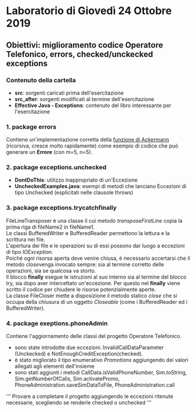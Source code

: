 # Laboratorio di Giovedì 24 Ottobre 2019
## Obiettivi: miglioramento codice Operatore Telefonico, errors, checked/unckecked exceptions

### Contenuto della cartella
- **src**: sorgenti caricati prima dell'esercitazione
- **src_after**: sorgenti modificati al termine dell'esercitazione
- **Effective Java - Exceptions**: contenuto del libro interessante per l'esercitazione

### 1. package errors
Contiene un'implementazione corretta della [funzione di Ackermann](https://it.wikipedia.org/wiki/Funzione_di_Ackermann) (ricorsiva, cresce molto rapidamente) come esempio di codice che può generare un **Errore** (con m=5, n=5).

### 2. package exceptions.unchecked
- **DontDoThis**: utilizzo inappropriato di un'Eccezione
- **UncheckedExamples.java**: esempi di metodi che lanciano Eccezioni di tipo Unchecked (esplicitati nelle clausole throws)

### 3. package exceptions.trycatchfinally
FileLineTransposer è una classe il cui metodo *transposeFirstLine* copia la prima riga di fileName2 in fileName1.  
Le classi BufferedWriter e BufferedReader permettono la lettura e la scrittura nei file.  
L'apertura dei file e le operazioni su di essi possono dar luogo a eccezioni di tipo *IOException*.  
Poiché ogni risorsa aperta deve venire chiusa, è necessario accertarsi che il metodo *close*venga invocato sempre: sia al termine  corretto delle operazioni, sia se qualcosa va storto.  
Il blocco **finally** esegue le istruzioni al suo interno sia al termine del blocco try, sia dopo aver intercettato un'eccezione.
Per questo nel **finally** viene scritto il codice per chiudere le risorse potenzialmente aperte.  
La classe FileCloser mette a disposizione il metodo statico *close* che si occupa della chiusura di un oggetto *Closeable* (come i BufferedReader ed i BufferedWriter).

### 4. package exeptions.phoneAdmin
Contiene l'aggiornamento delle classi del progetto Operatore Telefonico.
- sono state introdotte due eccezioni: InvalidCallDataParameter (Unckecked) e NotEnoughCreditException(checked).
- è stato migliorato il tipo enumerativo *Promotions* aggiungendo dei valori allegati agli elementi dell'insieme
- sono stati aggiunti i metodi CallData.isValidPhoneNumber, Sim.toString, Sim.getNumberOfCalls, Sim.activatePromo, PhoneAdministration.saveSimDataToFile, PhoneAdministration.call

'''
Provare a completare il progetto aggiungendo le eccezioni ritenute necessarie, scegliendo se renderle checked o unchecked
'''
